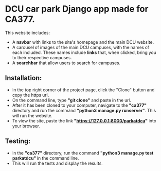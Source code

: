 # DCU car park Django app made for CA377.
This website includes:
* A **navbar** with links to the site's homepage and the main DCU website.
* A carousel of images of the main DCU campuses, with the names of each included. These names include **links** that, when clicked, bring you to their respective campuses.
* A **searchbar** that allow users to search for campuses.

## Installation:
* In the top right corner of the project page, click the "Clone" button and copy the https url.
* On the command line, type **"git clone"** and paste in the url.
* After it has been cloned to your computer, navigate to the **"ca377"** directory and run the command **"python3 manage.py runserver"**. This will run the website.
* To view the site, paste the link **"https://127.0.0.1:8000/parkatdcu"** into your browser.

## Testing:
* In the **"ca377"** directory, run the command **"python3 manage.py test parkatdcu"** in the command line.
* This will run the tests and display the results.